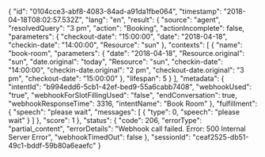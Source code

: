 {
  "id": "0104cce3-abf8-4083-84ad-a91da1fbe064",
  "timestamp": "2018-04-18T08:02:57.532Z",
  "lang": "en",
  "result": {
    "source": "agent",
    "resolvedQuery": "3 pm",
    "action": "Booking",
    "actionIncomplete": false,
    "parameters": {
      "checkout-date": "15:00:00",
      "date": "2018-04-18",
      "checkin-date": "14:00:00",
      "Resource": "sun"
    },
    "contexts": [
      {
        "name": "book-room",
        "parameters": {
          "date": "2018-04-18",
          "Resource.original": "sun",
          "date.original": "today",
          "Resource": "sun",
          "checkin-date": "14:00:00",
          "checkin-date.original": "2 pm",
          "checkout-date.original": "3 pm",
          "checkout-date": "15:00:00"
        },
        "lifespan": 5
      }
    ],
    "metadata": {
      "intentId": "b994edd6-5cb1-42ef-bed9-55a6cabb7408",
      "webhookUsed": "true",
      "webhookForSlotFillingUsed": "false",
      "endConversation": true,
      "webhookResponseTime": 3316,
      "intentName": "Book Room"
    },
    "fulfillment": {
      "speech": "please wait",
      "messages": [
        {
          "type": 0,
          "speech": "please wait"
        }
      ]
    },
    "score": 1
  },
  "status": {
    "code": 206,
    "errorType": "partial_content",
    "errorDetails": "Webhook call failed. Error: 500 Internal Server Error",
    "webhookTimedOut": false
  },
  "sessionId": "ceaf2525-db51-49c1-bddf-59b80a6eaefc"
}
